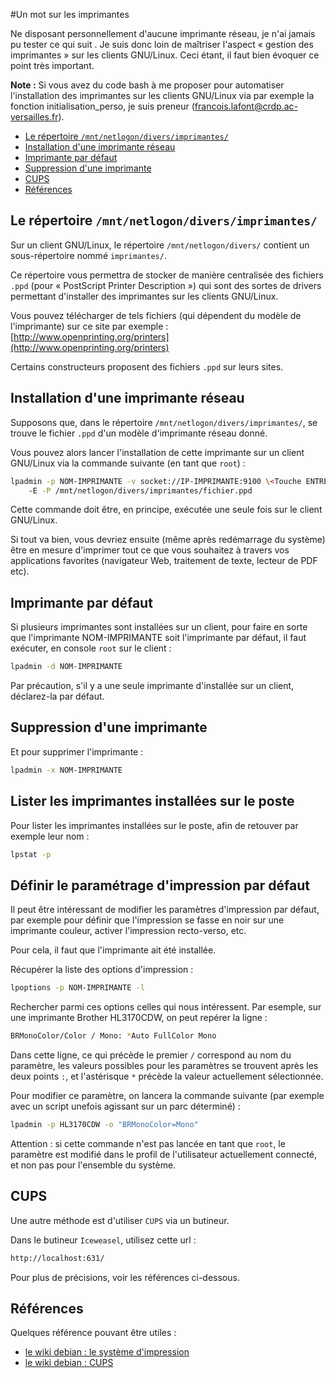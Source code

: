 #Un mot sur les imprimantes

Ne disposant personnellement d'aucune imprimante réseau, je n'ai jamais pu tester ce qui suit . Je suis donc loin de maîtriser l'aspect « gestion des imprimantes » sur les clients GNU/Linux. Ceci étant, il faut bien évoquer ce point très important.

**Note :** Si vous avez du code bash à me proposer pour automatiser l'installation des imprimantes sur les clients GNU/Linux via par exemple la fonction initialisation_perso, je suis preneur (francois.lafont@crdp.ac-versailles.fr).

* [Le répertoire `/mnt/netlogon/divers/imprimantes/`](#le-répertoire-mntnetlogondiversimprimantes)
* [Installation d'une imprimante réseau](#installation-dune-imprimante-réseau)
* [Imprimante par défaut](#imprimante-par-défaut)
* [Suppression d'une imprimante](#suppression-dune-imprimante)
* [CUPS](#cups)
* [Références](#références)


## Le répertoire `/mnt/netlogon/divers/imprimantes/`

Sur un client GNU/Linux, le répertoire `/mnt/netlogon/divers/` contient un sous-répertoire nommé `imprimantes/`.

Ce répertoire vous permettra de stocker de manière centralisée des fichiers `.ppd` (pour « PostScript Printer Description ») qui sont des sortes de drivers permettant d'installer des imprimantes sur les clients GNU/Linux.

Vous pouvez télécharger de tels fichiers (qui dépendent du modèle de l'imprimante) sur ce site par exemple :  
[http://www.openprinting.org/printers](http://www.openprinting.org/printers)


Certains constructeurs proposent des fichiers `.ppd` sur leurs sites.


## Installation d'une imprimante réseau

Supposons que, dans le répertoire `/mnt/netlogon/divers/imprimantes/`, se trouve le fichier `.ppd` d'un modèle d'imprimante réseau donné.

Vous pouvez alors lancer l'installation de cette imprimante sur un client GNU/Linux via la commande suivante (en tant que `root`) :

```sh
lpadmin -p NOM-IMPRIMANTE -v socket://IP-IMPRIMANTE:9100 \<Touche ENTRÉE>
    -E -P /mnt/netlogon/divers/imprimantes/fichier.ppd
```

Cette commande doit être, en principe, exécutée une seule fois sur le client GNU/Linux.

Si tout va bien, vous devriez ensuite (même après redémarrage du système) être en mesure d'imprimer tout ce que vous souhaitez à travers vos applications favorites (navigateur Web, traitement de texte, lecteur de PDF etc).


## Imprimante par défaut

Si plusieurs imprimantes sont installées sur un client, pour faire en sorte que l'imprimante NOM-IMPRIMANTE soit l'imprimante par défaut, il faut exécuter, en console `root` sur le client :

```sh
lpadmin -d NOM-IMPRIMANTE
```

Par précaution, s'il y a une seule imprimante d'installée sur un client, déclarez-la par défaut.


## Suppression d'une imprimante

Et pour supprimer l'imprimante :
```sh
lpadmin -x NOM-IMPRIMANTE
```

## Lister les imprimantes installées sur le poste

Pour lister les imprimantes installées sur le poste, afin de retouver par exemple leur nom :
```sh
lpstat -p
```

## Définir le paramétrage d'impression par défaut

Il peut être intéressant de modifier les paramètres d'impression par défaut, par exemple pour définir que l'impression se fasse en noir sur une imprimante couleur, activer l'impression recto-verso, etc.

Pour cela, il faut que l'imprimante ait été installée.

Récupérer la liste des options d'impression :
```sh
lpoptions -p NOM-IMPRIMANTE -l
```

Rechercher parmi ces options celles qui nous intéressent. Par esemple, sur une imprimante Brother HL3170CDW, on peut repérer la ligne :
```sh
BRMonoColor/Color / Mono: *Auto FullColor Mono
```
Dans cette ligne, ce qui précède le premier `/` correspond au nom du paramètre, les valeurs possibles pour les paramètres se trouvent après les deux points `:`, et l'astérisque `*` précède la valeur actuellement sélectionnée.

Pour modifier ce paramètre, on lancera la commande suivante (par exemple avec un script unefois agissant sur un parc déterminé) :
```sh
lpadmin -p HL3170CDW -o "BRMonoColor=Mono"
```
Attention : si cette commande n'est pas lancée en tant que `root`, le paramètre est modifié dans le profil de l'utilisateur actuellement connecté, et non pas pour l'ensemble du système.


## CUPS

Une autre méthode est d'utiliser `CUPS` via un butineur.

Dans le butineur `Iceweasel`, utilisez cette url :
```sh
http://localhost:631/
```

Pour plus de précisions, voir les références ci-dessous.


## Références

Quelques référence pouvant être utiles :

* [le wiki debian : le système d'impression](https://wiki.debian.org/fr/SystemPrinting)
* [le wiki debian : CUPS](https://wiki.debian.org/fr/CUPS)

